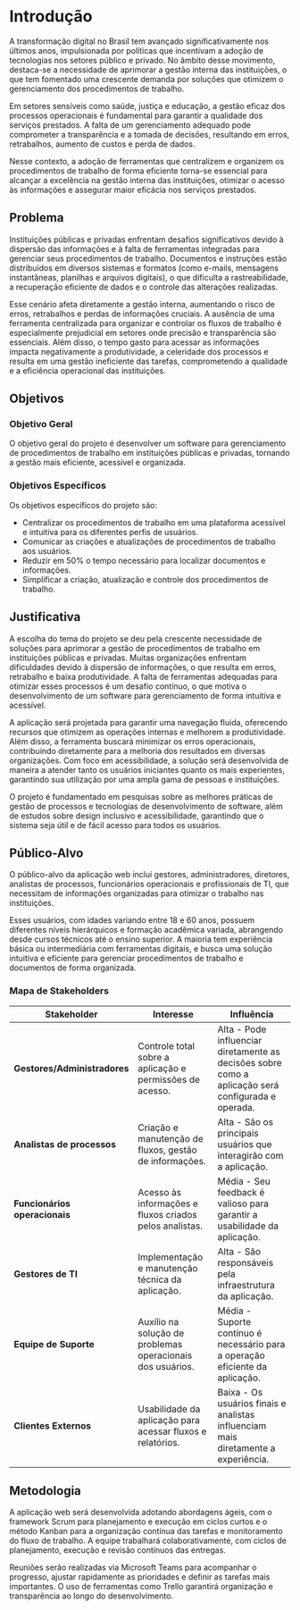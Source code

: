 # Introdução

A transformação digital no Brasil tem avançado significativamente nos últimos anos, impulsionada por políticas que incentivam a adoção de tecnologias nos setores público e privado. No âmbito desse movimento, destaca-se a necessidade de aprimorar a gestão interna das instituições, o que tem fomentado uma crescente demanda por soluções que otimizem o gerenciamento dos procedimentos de trabalho.

Em setores sensíveis como saúde, justiça e educação, a gestão eficaz dos processos operacionais é fundamental para garantir a qualidade dos serviços prestados. A falta de um gerenciamento adequado pode comprometer a transparência e a tomada de decisões, resultando em erros, retrabalhos, aumento de custos e perda de dados.

Nesse contexto, a adoção de ferramentas que centralizem e organizem os procedimentos de trabalho de forma eficiente torna-se essencial para alcançar a excelência na gestão interna das instituições, otimizar o acesso às informações e assegurar maior eficácia nos serviços prestados.

## Problema

Instituições públicas e privadas enfrentam desafios significativos devido à dispersão das informações e à falta de ferramentas integradas para gerenciar seus procedimentos de trabalho. Documentos e instruções estão distribuídos em diversos sistemas e formatos (como e-mails, mensagens instantâneas, planilhas e arquivos digitais), o que dificulta a rastreabilidade, a recuperação eficiente de dados e o controle das alterações realizadas.

Esse cenário afeta diretamente a gestão interna, aumentando o risco de erros, retrabalhos e perdas de informações cruciais. A ausência de uma ferramenta centralizada para organizar e controlar os fluxos de trabalho é especialmente prejudicial em setores onde precisão e transparência são essenciais. Além disso, o tempo gasto para acessar as informações impacta negativamente a produtividade, a celeridade dos processos e resulta em uma gestão ineficiente das tarefas, comprometendo a qualidade e a eficiência operacional das instituições.

## Objetivos

### Objetivo Geral

O objetivo geral do projeto é desenvolver um software para gerenciamento de procedimentos de trabalho em instituições públicas e privadas, tornando a gestão mais eficiente, acessível e organizada.

### Objetivos Específicos

Os objetivos específicos do projeto são: 
* Centralizar os procedimentos de trabalho em uma plataforma acessível e intuitiva para os diferentes perfis de usuários.
* Comunicar as criações e atualizações de procedimentos de trabalho aos usuários.
* Reduzir em 50% o tempo necessário para localizar documentos e informações.
* Simplificar a criação, atualização e controle dos procedimentos de trabalho.

## Justificativa

A escolha do tema do projeto se deu pela crescente necessidade de soluções para aprimorar a gestão de procedimentos de trabalho em instituições públicas e privadas. Muitas organizações enfrentam dificuldades devido à dispersão de informações, o que resulta em erros, retrabalho e baixa produtividade. A falta de ferramentas adequadas para otimizar esses processos é um desafio contínuo, o que motiva o desenvolvimento de um software para gerenciamento de forma intuitiva e acessível.

A aplicação será projetada para garantir uma navegação fluida, oferecendo recursos que otimizem as operações internas e melhorem a produtividade. Além disso, a ferramenta buscará minimizar os erros operacionais, contribuindo diretamente para a melhoria dos resultados em diversas organizações. Com foco em acessibilidade, a solução será desenvolvida de maneira a atender tanto os usuários iniciantes quanto os mais experientes, garantindo sua utilização por uma ampla gama de pessoas e instituições.

O projeto é fundamentado em pesquisas sobre as melhores práticas de gestão de processos e tecnologias de desenvolvimento de software, além de estudos sobre design inclusivo e acessibilidade, garantindo que o sistema seja útil e de fácil acesso para todos os usuários.

## Público-Alvo

O público-alvo da aplicação web inclui gestores, administradores, diretores, analistas de processos, funcionários operacionais e profissionais de TI, que necessitam de informações organizadas para otimizar o trabalho nas instituições. 

Esses usuários, com idades variando entre 18 e 60 anos, possuem diferentes níveis hierárquicos e formação acadêmica variada, abrangendo desde cursos técnicos até o ensino superior. A maioria tem experiência básica ou intermediária com ferramentas digitais, e busca uma solução intuitiva e eficiente para gerenciar procedimentos de trabalho e documentos de forma organizada.

### Mapa de Stakeholders

| Stakeholder            | Interesse                                                                 | Influência                                                                 |
|------------------------|---------------------------------------------------------------------------|---------------------------------------------------------------------------|
| **Gestores/Administradores** | Controle total sobre a aplicação e permissões de acesso.               | Alta - Pode influenciar diretamente as decisões sobre como a aplicação será configurada e operada. |
| **Analistas de processos** | Criação e manutenção de fluxos, gestão de informações.                   | Alta - São os principais usuários que interagirão com a aplicação.       |
| **Funcionários operacionais** | Acesso às informações e fluxos criados pelos analistas.                | Média - Seu feedback é valioso para garantir a usabilidade da aplicação. |
| **Gestores de TI**      | Implementação e manutenção técnica da aplicação.                          | Alta - São responsáveis pela infraestrutura da aplicação.                |
| **Equipe de Suporte**   | Auxílio na solução de problemas operacionais dos usuários.                | Média - Suporte contínuo é necessário para a operação eficiente da aplicação. |
| **Clientes Externos**   | Usabilidade da aplicação para acessar fluxos e relatórios.                | Baixa - Os usuários finais e analistas influenciam mais diretamente a experiência. |

## Metodologia

A aplicação web será desenvolvida adotando abordagens ágeis, com o framework Scrum para planejamento e execução em ciclos curtos e o método Kanban para a organização contínua das tarefas e monitoramento do fluxo de trabalho. A equipe trabalhará colaborativamente, com ciclos de planejamento, execução e revisão contínuos das entregas.

Reuniões serão realizadas via Microsoft Teams para acompanhar o progresso, ajustar rapidamente as prioridades e definir as tarefas mais importantes. O uso de ferramentas como Trello garantirá organização e transparência ao longo do desenvolvimento. 
